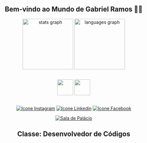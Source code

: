 <div align="center">

## Bem-vindo ao Mundo de Gabriel Ramos 🏰🚀

</div>

<div align="center">
  <img src="https://github-readme-stats.vercel.app/api?username=Gabriel0Ramos0&show_icons=true&theme=midnight-purple&include_all_commits=true&count_private=true" height="160" alt="stats graph" />
   <img src="https://github-readme-stats.vercel.app/api/top-langs?locale=pt-br&hide_title=false&layout=compact&card_width=320&langs_count=5&theme=dracula&hide_border=false&username=Gabriel0Ramos0&bg_color=000000" height="160" alt="languages graph" />

</div>

##

<div align="center">
 
  <img height="50em" width="50em" src="https://cdn.jsdelivr.net/gh/devicons/devicon/icons/java/java-original.svg" />
  <img height="50em" width="50em" src="https://cdn.jsdelivr.net/gh/devicons/devicon/icons/html5/html5-original.svg" />

</div>  

##

<div align="center">
 
  <a href="https://www.instagram.com/gabriel.ramos.correa?igsh=cGRpOXp1NjZ6dGFx" ><img alt="Icone Instagram" src="https://img.shields.io/badge/-Instagram-%23E4405F?style=for-the-badge&logo=instagram&logoColor=white"/></a>
  <a href="https://www.linkedin.com/in/gabriel-ramos-18531a259?utm_source=share&utm_campaign=share_via&utm_content=profile&utm_medium=android_app" /><img alt="Icone Linkedin" src="https://img.shields.io/badge/-LinkedIn-%230077B5?style=for-the-badge&logo=linkedin&logoColor=white"/></a>
  <a href="https://www.facebook.com/profile.php?id=100013524600214" ><img alt="Icone Facebook" src="https://img.shields.io/badge/-Facebook-%230077B5?style=for-the-badge&logo=facebook&logoColor=white"/></a>

</div>

<div align="center">

 [![Sala de Palácio](https://epicorpg.com.br/wp-content/uploads/2019/03/Sala-de-pal%C3%A1cio.gif)](https://epicorpg.com.br/wp-content/uploads/2019/03/Sala-de-pal%C3%A1cio.gif)

## Classe: Desenvolvedor de Códigos
</div>
